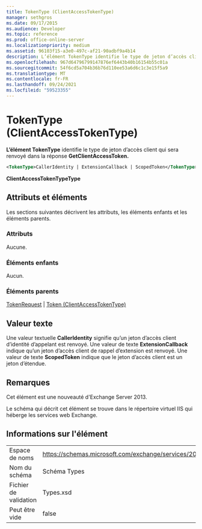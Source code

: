 ```yaml
---
title: TokenType (ClientAccessTokenType)
manager: sethgros
ms.date: 09/17/2015
ms.audience: Developer
ms.topic: reference
ms.prod: office-online-server
ms.localizationpriority: medium
ms.assetid: 96103f15-a3e0-497c-af21-90adbf9a4b14
description: L’élément TokenType identifie le type de jeton d’accès client qui sera renvoyé dans la réponse GetClientAccessToken.
ms.openlocfilehash: 967d64796799147876ef6443b40b16154b55c01a
ms.sourcegitcommit: 54f6cd5a704b36b76d110ee53a6d6c1c3e15f5a9
ms.translationtype: MT
ms.contentlocale: fr-FR
ms.lasthandoff: 09/24/2021
ms.locfileid: "59523355"
---
```

# <a name="tokentype-clientaccesstokentype"></a>TokenType (ClientAccessTokenType)

**L’élément TokenType** identifie le type de jeton d’accès client qui sera renvoyé dans la réponse **GetClientAccessToken.** 
  
```XML
<TokenType>CallerIdentity | ExtensionCallback | ScopedToken</TokenType>
```

 **ClientAccessTokenTypeType**
## <a name="attributes-and-elements"></a>Attributs et éléments

Les sections suivantes décrivent les attributs, les éléments enfants et les éléments parents.
  
### <a name="attributes"></a>Attributs

Aucune.
  
### <a name="child-elements"></a>Éléments enfants

Aucun.
  
### <a name="parent-elements"></a>Éléments parents

[TokenRequest](tokenrequest.md)  |  [Token (ClientAccessTokenType)](token-clientaccesstokentype.md)
  
## <a name="text-value"></a>Valeur texte

Une valeur textuelle **CallerIdentity** signifie qu’un jeton d’accès client d’identité d’appelant est renvoyé. Une valeur de texte **ExtensionCallback** indique qu’un jeton d’accès client de rappel d’extension est renvoyé. Une valeur de texte **ScopedToken** indique que le jeton d’accès client est un jeton d’étendue. 
  
## <a name="remarks"></a>Remarques

Cet élément est une nouveauté d'Exchange Server 2013.
  
Le schéma qui décrit cet élément se trouve dans le répertoire virtuel IIS qui héberge les services web Exchange.
  
## <a name="element-information"></a>Informations sur l'élément

|||
|:-----|:-----|
|Espace de noms  <br/> |https://schemas.microsoft.com/exchange/services/2006/types  <br/> |
|Nom du schéma  <br/> |Schéma Types  <br/> |
|Fichier de validation  <br/> |Types.xsd  <br/> |
|Peut être vide  <br/> |false  <br/> |
   

